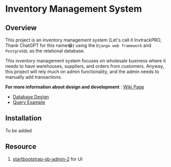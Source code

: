 # Inventory Management System

## Overview
This project is an inventory management system (Let's call it InvtrackPRO, Thank ChatGPT for this name😂)
 using the `Django web framework` and `PostgreSQL` as the relational database.

This inventory management system focuses on wholesale business where it needs to have warehouses, suppliers, and orders from customers. Anyway, this project will rely much on admin functionality, and the admin needs to manually add transactions.


**For more information about design and development** : [Wiki Page](https://github.com/Sosokker/Inventory-Management-System/wiki) 
- [Database Design](https://github.com/Sosokker/Inventory-Management-System/wiki/Database-Design)
- [Query Example](https://github.com/Sosokker/Inventory-Management-System/wiki/Query-Example)

## Installation

To be added

## Resource

1. [startbootstrap-sb-admin-2](https://github.com/startbootstrap/startbootstrap-sb-admin-2) for UI

